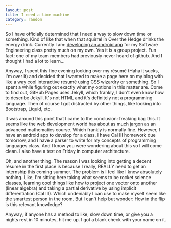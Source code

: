 ```yaml
---
layout: post
title: I need a time machine
category: random
---
```


So I have officially determined that I need a way to slow down time or something. Kind of like that when that squirrel in Over the Hedge drinks the energy drink. Currently I am: [developing an android app](http://www.github.com/mkdegraw/malaware) for my Software Engineering class pretty much on my own. Yes it is a group project. Fun fact: one of my team members had previously never heard of github. And I thought I had a lot to learn...

Anyway, I spent this fine evening looking over my résumé (Haha it sucks, I'm over it) and decided that I wanted to make a page here on my blog with like a way cool interactive résumé using CSS wizardry or something. So I spent a while figuring out exactly what my options in this matter are. Come to find out, GitHub Pages uses Jekyll, which frankly, I don't even know how to describe Jekyll. It's not HTML and it's definitely not a programming language. Then of course I got distracted by other things, like looking into Bootstrap, Liquid, etc.

It was around this point that I came to the conclusion: freaking bag this. It seems like the web development world has about as much jargon as an advanced mathematics course. Which frankly is normally fine. However, I have an android app to develop for a class, I have Cal III homework due tomorrow, and I have a parser to write for my concepts of programming languages class. And I know you were wondering about this so I will come clean. I also have a test on Friday in computer architecture.

Oh, and another thing. The reason I was looking into getting a decent résumé in the first place is because I really, REALLY need to get an internship this coming summer. The problem is I feel like I know absolutely nothing. Like, I'm sitting here taking what seems to be rocket science classes, learning cool things like how to project one vector onto another (linear algebra) and taking a partial derivative by using implicit differentiation (Cal III). Which undeniably I can use to make myself seem like the smartest person in the room. But I can't help but wonder: How in the flip is this relevant knowledge?

Anyway, if anyone has a method to like, slow down time, or give you a nights rest in 10 minutes, hit me up. I got a blank check with your name on it.
